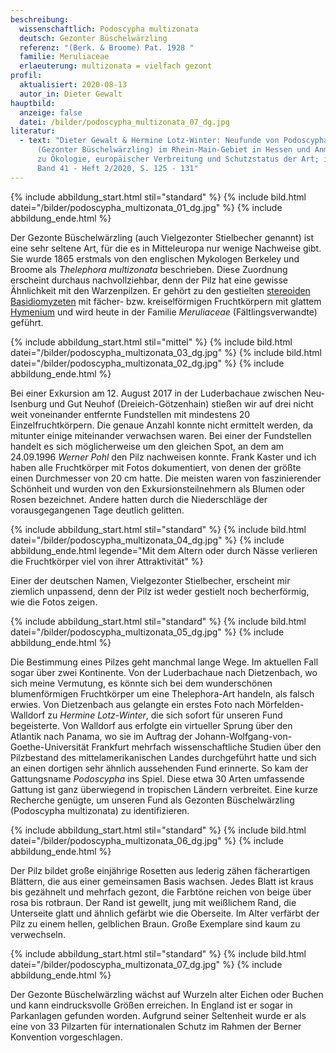 ```yaml
---
beschreibung:
  wissenschaftlich: Podoscypha multizonata
  deutsch: Gezonter Büschelwärzling
  referenz: "(Berk. & Broome) Pat. 1928 "
  familie: Meruliaceae
  erlaeuterung: multizonata = vielfach gezont
profil:
  aktualisiert: 2020-08-13
  autor_in: Dieter Gewalt
hauptbild:
  anzeige: false
  datei: /bilder/podoscypha_multizonata_07_dg.jpg
literatur:
  - text: "Dieter Gewalt & Hermine Lotz-Winter: Neufunde von Podoscypha multizonata
      (Gezonter Büschelwärzling) im Rhein-Main-Gebiet in Hessen und Anmerkungen
      zu Ökologie, europäischer Verbreitung und Schutzstatus der Art; in Boletus
      Band 41 - Heft 2/2020, S. 125 - 131"
---
```

{% include abbildung_start.html stil="standard" %}
{% include bild.html datei="/bilder/podoscypha_multizonata_01_dg.jpg" %}
{% include abbildung_ende.html %}

Der Gezonte Büschelwärzling (auch Vielgezonter Stielbecher genannt) ist eine sehr seltene Art, für die es in Mitteleuropa nur wenige Nachweise gibt. Sie wurde 1865 erstmals von den englischen Mykologen Berkeley und Broome als *Thelephora multizonata* beschrieben. Diese Zuordnung erscheint durchaus nachvollziehbar, denn der Pilz hat eine gewisse Ähnlichkeit mit den Warzenpilzen. Er gehört zu den gestielten [stereoiden](stereoid "Glossar") [Basidiomyzeten](Basidiomyzeten "Glossar") mit fächer- bzw. kreiselförmigen Fruchtkörpern mit glattem [Hymenium](Hymenium "Glossar") und wird heute in der Familie *Meruliaceae* (Fältlingsverwandte) geführt.

{% include abbildung_start.html stil="mittel" %}
{% include bild.html datei="/bilder/podoscypha_multizonata_03_dg.jpg" %}
{% include bild.html datei="/bilder/podoscypha_multizonata_02_dg.jpg" %}
{% include abbildung_ende.html %}

Bei einer Exkursion am 12. August 2017 in der Luderbachaue zwischen Neu-Isenburg und Gut Neuhof (Dreieich-Götzenhain) stießen wir auf drei nicht weit voneinander entfernte Fundstellen mit mindestens 20 Einzelfruchtkörpern. Die genaue Anzahl konnte nicht ermittelt werden, da mitunter einige miteinander verwachsen waren. Bei einer der Fundstellen handelt es sich möglicherweise um den gleichen Spot, an dem am 24.09.1996 *Werner Pohl* den Pilz nachweisen konnte. Frank Kaster und ich haben alle Fruchtkörper mit Fotos dokumentiert, von denen der größte einen Durchmesser von 20 cm hatte. Die meisten waren von faszinierender Schönheit und wurden von den Exkursionsteilnehmern als Blumen oder Rosen bezeichnet. Andere hatten durch die Niederschläge der vorausgegangenen Tage deutlich gelitten.

{% include abbildung_start.html stil="standard" %}
{% include bild.html datei="/bilder/podoscypha_multizonata_04_dg.jpg" %}
{% include abbildung_ende.html legende="Mit dem Altern oder durch Nässe verlieren die Fruchtkörper viel von ihrer Attraktivität" %}

Einer der deutschen Namen, Vielgezonter Stielbecher, erscheint mir ziemlich unpassend, denn der Pilz ist weder gestielt noch becherförmig, wie die Fotos zeigen.

{% include abbildung_start.html stil="standard" %}
{% include bild.html datei="/bilder/podoscypha_multizonata_05_dg.jpg" %}
{% include abbildung_ende.html %}

Die Bestimmung eines Pilzes geht manchmal lange Wege. Im aktuellen Fall sogar über zwei Kontinente. Von der Luderbachaue nach Dietzenbach, wo sich meine Vermutung, es könnte sich bei dem wunderschönen blumenförmigen Fruchtkörper um eine Thelephora-Art handeln, als falsch erwies. Von Dietzenbach aus gelangte ein erstes Foto nach Mörfelden-Walldorf zu *Hermine Lotz-Winter*, die sich sofort für unseren Fund begeisterte. Von Walldorf aus erfolgte ein virtueller Sprung über den Atlantik nach Panama, wo sie im Auftrag der Johann-Wolfgang-von-Goethe-Universität Frankfurt mehrfach wissenschaftliche Studien über den Pilzbestand des mittelamerikanischen Landes durchgeführt hatte und sich an einen dortigen sehr ähnlich aussehenden Fund erinnerte. So kam der Gattungsname *Podoscypha* ins Spiel. Diese etwa 30 Arten umfassende Gattung ist ganz überwiegend in tropischen Ländern verbreitet. Eine kurze Recherche genügte, um unseren Fund als Gezonten Büschelwärzling (Podoscypha multizonata) zu identifizieren.

{% include abbildung_start.html stil="standard" %}
{% include bild.html datei="/bilder/podoscypha_multizonata_06_dg.jpg" %}
{% include abbildung_ende.html %}

Der Pilz bildet große einjährige Rosetten aus lederig zähen fächerartigen Blättern, die aus einer gemeinsamen Basis wachsen. Jedes Blatt ist kraus bis gezähnelt und mehrfach gezont, die Farbtöne reichen von beige über rosa bis rotbraun. Der Rand ist gewellt, jung mit weißlichem Rand, die Unterseite glatt und ähnlich gefärbt wie die Oberseite. Im Alter verfärbt der Pilz zu einem hellen, gelblichen Braun. Große Exemplare sind kaum zu verwechseln.

{% include abbildung_start.html stil="standard" %}
{% include bild.html datei="/bilder/podoscypha_multizonata_07_dg.jpg" %}
{% include abbildung_ende.html %}

Der Gezonte Büschelwärzling wächst auf Wurzeln alter Eichen oder Buchen und kann eindrucksvolle Größen erreichen. In England ist er sogar in Parkanlagen gefunden worden. Aufgrund seiner Seltenheit wurde er als eine von 33 Pilzarten für internationalen Schutz im Rahmen der Berner Konvention vorgeschlagen.